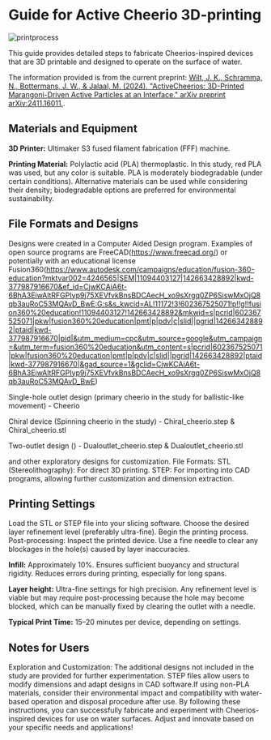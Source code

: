 # Guide for Active Cheerio 3D-printing
![printprocess](https://github.com/user-attachments/assets/07f0eeb4-acfe-40e5-a2db-4edd8781d27b)

This guide provides detailed steps to fabricate Cheerios-inspired devices that are 3D printable and designed to operate on the surface of water.

The information provided is from the current preprint: [Wilt, J. K., Schramma, N., Bottermans, J. W., & Jalaal, M. (2024). "ActiveCheerios: 3D-Printed Marangoni-Driven Active Particles at an Interface." arXiv preprint arXiv:2411.16011.](https://arxiv.org/abs/2411.16011).

## Materials and Equipment ##

**3D Printer:** Ultimaker S3 fused filament fabrication (FFF) machine. 

**Printing Material:** Polylactic acid (PLA) thermoplastic. In this study, red PLA was used, but any color is suitable. PLA is moderately biodegradable (under certain conditions). Alternative materials can be used while considering their density; biodegradable options are preferred for environmental sustainability.

## File Formats and Designs ##

Designs were created in a Computer Aided Design program. Examples of open source programs are FreeCAD(https://www.freecad.org/) or potentially with an educational license Fusion360(https://www.autodesk.com/campaigns/education/fusion-360-education?mktvar002=4246565|SEM|11094403127|142663428892|kwd-377987916670&ef_id=CjwKCAiA6t-6BhA3EiwAltRFGPIyp9j75XEVfvkBnsBDCAecH_xo9sXrgq0ZP6SiswMxOjQ8qb3auRoC53MQAvD_BwE:G:s&s_kwcid=AL!11172!3!602367525071!p!!g!!fusion360%20education!11094403127!142663428892&mkwid=s|pcrid|602367525071|pkw|fusion360%20education|pmt|p|pdv|c|slid||pgrid|142663428892|ptaid|kwd-377987916670|pid|&utm_medium=cpc&utm_source=google&utm_campaign=&utm_term=fusion360%20education&utm_content=s|pcrid|602367525071|pkw|fusion360%20education|pmt|p|pdv|c|slid||pgrid|142663428892|ptaid|kwd-377987916670|&gad_source=1&gclid=CjwKCAiA6t-6BhA3EiwAltRFGPIyp9j75XEVfvkBnsBDCAecH_xo9sXrgq0ZP6SiswMxOjQ8qb3auRoC53MQAvD_BwE)

Single-hole outlet design (primary cheerio in the study for ballistic-like movement) - Cheerio

Chiral device (Spinning cheerio in the study) - Chiral_cheerio.step & Chiral_cheerio.stl

Two-outlet design () - Dualoutlet_cheerio.step & Dualoutlet_cheerio.stl

and other exploratory designs for customization. File Formats: STL (Stereolithography): For direct 3D printing. STEP: For importing into CAD programs, allowing further customization and dimension extraction.

## Printing Settings ##

Load the STL or STEP file into your slicing software. Choose the desired layer refinement level (preferably ultra-fine). Begin the printing process. Post-processing: Inspect the printed device. Use a fine needle to clear any blockages in the hole(s) caused by layer inaccuracies.

**Infill:** Approximately 10%. Ensures sufficient buoyancy and structural rigidity. Reduces errors during printing, especially for long spans. 

**Layer height:** Ultra-fine settings for high precision. Any refinement level is viable but may require post-processing because the hole may become blocked, which can be manually fixed by clearing the outlet with a needle. 

**Typical Print Time:** 15–20 minutes per device, depending on settings.


## Notes for Users ##

Exploration and Customization: The additional designs not included in the study are provided for further experimentation. STEP files allow users to modify dimensions and adapt designs in CAD software.If using non-PLA materials, consider their environmental impact and compatibility with water-based operation and disposal procedure after use. By following these instructions, you can successfully fabricate and experiment with Cheerios-inspired devices for use on water surfaces. Adjust and innovate based on your specific needs and applications!

